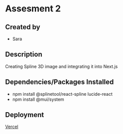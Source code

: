 # Assesment 2

## Created by
- Sara

## Description
Creating Spline 3D image and integrating it into Next.js

## Dependencies/Packages Installed
- npm install @splinetool/react-spline lucide-react
- npm install @mui/system

## Deployment
[Vercel](https://landing-page-green-omega-18.vercel.app/)
